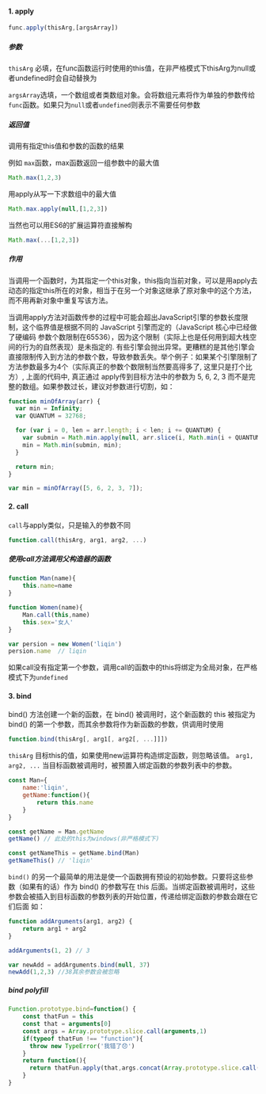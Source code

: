 #### 1. apply
```js
func.apply(thisArg,[argsArray])
```
##### 参数
`thisArg` 必填，在func函数运行时使用的this值，在非严格模式下thisArg为null或者undefined时会自动替换为

`argsArray`选填，一个数组或者类数组对象。会将数组元素将作为单独的参数传给`func`函数。如果只为`null`或者`undefined`则表示不需要任何参数

##### 返回值
调用有指定this值和参数的函数的结果


例如 `max`函数，max函数返回一组参数中的最大值
```js
Math.max(1,2,3)
```
用apply从写一下求数组中的最大值
```js
Math.max.apply(null,[1,2,3])
```
当然也可以用ES6的扩展运算符直接解构
```js
Math.max(...[1,2,3])
```
##### 作用
当调用一个函数时，为其指定一个this对象，this指向当前对象，可以是用apply去动态的指定this所在的对象，相当于在另一个对象这继承了原对象中的这个方法，而不用再新对象中重复写该方法。

当调用apply方法对函数传参的过程中可能会超出JavaScript引擎的参数长度限制，这个临界值是根据不同的 JavaScript 引擎而定的（JavaScript 核心中已经做了硬编码  参数个数限制在65536），因为这个限制（实际上也是任何用到超大栈空间的行为的自然表现）是未指定的. 有些引擎会抛出异常。更糟糕的是其他引擎会直接限制传入到方法的参数个数，导致参数丢失。举个例子：如果某个引擎限制了方法参数最多为4个（实际真正的参数个数限制当然要高得多了, 这里只是打个比方）, 上面的代码中, 真正通过 apply传到目标方法中的参数为 5, 6, 2, 3 而不是完整的数组。如果参数过长，建议对参数进行切割，如：
```js
function minOfArray(arr) {
  var min = Infinity;
  var QUANTUM = 32768;

  for (var i = 0, len = arr.length; i < len; i += QUANTUM) {
    var submin = Math.min.apply(null, arr.slice(i, Math.min(i + QUANTUM, len)));
    min = Math.min(submin, min);
  }

  return min;
}

var min = minOfArray([5, 6, 2, 3, 7]);
```

#### 2. call
`call`与apply类似，只是输入的参数不同
```js
function.call(thisArg, arg1, arg2, ...)
```

##### 使用call方法调用父构造器的函数
```js
function Man(name){
	this.name=name
}

function Women(name){
	Man.call(this,name)
	this.sex='女人'
}

var persion = new Women('liqin')
persion.name  // liqin
```
如果call没有指定第一个参数，调用call的函数中的this将绑定为全局对象，在严格模式下为`undefined`

#### 3. bind
bind() 方法创建一个新的函数，在 bind() 被调用时，这个新函数的 this 被指定为 bind() 的第一个参数，而其余参数将作为新函数的参数，供调用时使用

```js
function.bind(thisArg[, arg1[, arg2[, ...]]])
```
`thisArg`
目标this的值，如果使用new运算符构造绑定函数，则忽略该值。
`arg1, arg2, ...`
当目标函数被调用时，被预置入绑定函数的参数列表中的参数。

```js
const Man={
	name:'liqin',
	getName:function(){
		return this.name
	}
}

const getName = Man.getName
getName() // 此处的this为windows(非严格模式下)

const getNameThis = getName.bind(Man)
getNameThis() // 'liqin'
```
`bind()` 的另一个最简单的用法是使一个函数拥有预设的初始参数。只要将这些参数（如果有的话）作为 bind() 的参数写在 this 后面。当绑定函数被调用时，这些参数会被插入到目标函数的参数列表的开始位置，传递给绑定函数的参数会跟在它们后面
如：
```js
function addArguments(arg1, arg2) {
    return arg1 + arg2
}

addArguments(1, 2) // 3

var newAdd = addArguments.bind(null, 37) 
newAdd(1,2,3) //38其余参数会被忽略

```

##### bind polyfill

```js
Function.prototype.bind=function() {
    const thatFun = this
    const that = arguments[0]
    const args = Array.prototype.slice.call(arguments,1)
    if(typeof thatFun !== "function"){
      throw new TypeError('我错了😞')
    }
    return function(){
      return thatFun.apply(that,args.concat(Array.prototype.slice.call(arguments)))
    }
}
```